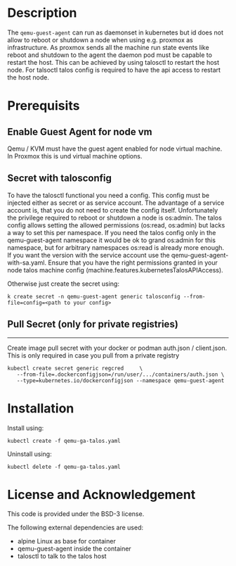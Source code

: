 # Description
The `qemu-guest-agent` can run as daemonset in kubernetes but id does not allow to reboot or shutdown a node when using e.g. proxmox as infrastructure. As proxmox sends all the machine run state events like reboot and shutdown to the agent the daemon pod must be capable to restart the host. This can be achieved by using talosctl to restart the host node. For talsoctl talos config is required to have the api access to restart the host node.

# Prerequisits

## Enable Guest Agent for node vm

Qemu / KVM must have the guest agent enabled for node virtual machine. In Proxmox this is und virtual machine options.


## Secret with talosconfig

To have the talosctl functional you need a config. This config must be injected either as secret or as service account. The advantage of a service account is, that you do not need to create the config itself. Unfortunately the privilege required to reboot or shutdown a node is os:admin. The talos config allows setting the allowed permissions (os:read, os:admin) but lacks a way to set this per namespace. If you need the talos config only in the qemu-guest-agent namespace it would be ok to grand os:admin for this namespace, but for arbitrary namespaces os:read is already more enough.
If you want the version with the service account use the qemu-guest-agent-with-sa.yaml. Ensure that you have the right permissions granted in your node talos machine config (machine.features.kubernetesTalosAPIAccess). 

Otherwise just create the secret using:

```
k create secret -n qemu-guest-agent generic talosconfig --from-file=config=<path to your config>
```

## Pull Secret (only for private registries)
-----------
Create image pull secret with your docker or podman auth.json / client.json. This is only required in case you pull from a private registry

```
kubectl create secret generic regcred     \
   --from-file=.dockerconfigjson=/run/user/.../containers/auth.json \
   --type=kubernetes.io/dockerconfigjson --namespace qemu-guest-agent
 ```


# Installation 

Install using:
```
kubectl create -f qemu-ga-talos.yaml
```

Uninstall using:
```
kubectl delete -f qemu-ga-talos.yaml
```

# License and Acknowledgement
This code is provided under the BSD-3 license.

The following external dependencies are used:
- alpine Linux as base for container
- qemu-guest-agent inside the container
- talosctl to talk to the talos host
